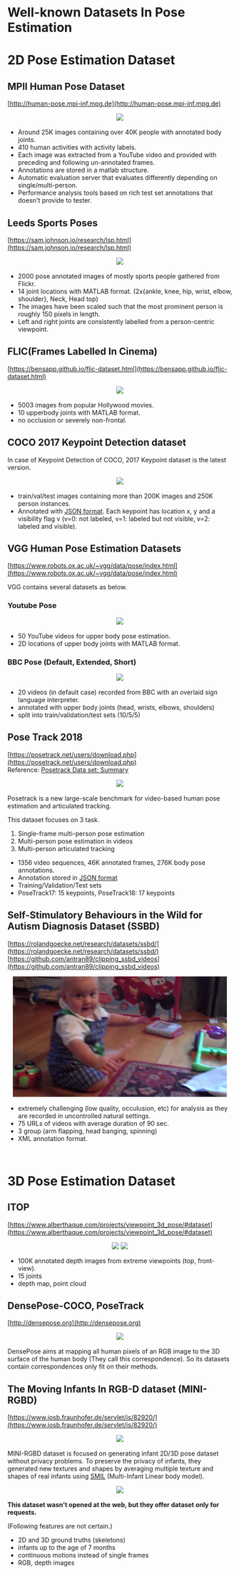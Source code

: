 Well-known Datasets In Pose Estimation
===

# 2D Pose Estimation Dataset

MPII Human Pose Dataset
---
[http://human-pose.mpi-inf.mpg.de](http://human-pose.mpi-inf.mpg.de)

<p align="center"> <img src="http://human-pose.mpi-inf.mpg.de/images/random_activities.png"> </p>

- Around 25K images containing over 40K people with annotated body joints.
- 410 human activities with activity labels.
- Each image was extracted from a YouTube video and provided with preceding and following un-annotated frames.
- Annotations are stored in a matlab structure.
- Automatic evaluation server that evaluates differently depending on single/multi-person. 
- Performance analysis tools based on rich test set annotations that doesn't provide to tester.

Leeds Sports Poses
---
[https://sam.johnson.io/research/lsp.html](https://sam.johnson.io/research/lsp.html)

<p align="center"> <img src="https://sam.johnson.io/research/images/dataset/bas2.jpg"> </p>

- 2000 pose annotated images of mostly sports people gathered from Flickr.
- 14 joint locations with MATLAB format. (2x{ankle, knee, hip, wrist, elbow, shoulder}, Neck, Head top)
- The images have been scaled such that the most prominent person is roughly 150 pixels in length.
- Left and right joints are consistently labelled from a person-centric viewpoint.

FLIC(Frames Labelled In Cinema)
---
[https://bensapp.github.io/flic-dataset.html](https://bensapp.github.io/flic-dataset.html)
<p align="center"> <img src="https://jonathantompson.github.io/flic_plus_files/sample.jpg"> </p>

- 5003 images from popular Hollywood movies.
- 10 upperbody joints with MATLAB format.
- no occlusion or severely non-frontal.

COCO 2017 Keypoint Detection dataset
---
In case of Keypoint Detection of COCO, 2017 Keypoint dataset is the latest version.

<p align="center"> <img src="http://cocodataset.org/images/keypoints-splash.png"> </p>

- train/val/test images containing more than 200K images and 250K person instances.
- Annotated with [JSON format](http://cocodataset.org/#format-data). Each keypoint has location x, y and a visibility flag v (v=0: not labeled, v=1: labeled but not visible, v=2: labeled and visible).

VGG Human Pose Estimation Datasets
---
[https://www.robots.ox.ac.uk/~vgg/data/pose/index.html](https://www.robots.ox.ac.uk/~vgg/data/pose/index.html)

VGG contains several datasets as below.

### Youtube Pose ###
<p align="center"> <img src="https://www.robots.ox.ac.uk/~vgg/data/pose/array.png"> </p>

- 50 YouTube videos for upper body pose estimation.
- 2D locations of upper body joints with MATLAB format.

### BBC Pose (Default, Extended, Short) ###
<p align="center"> <img src="https://www.robots.ox.ac.uk/~vgg/data/pose/img/examplevid.png"> </p>

- 20 videos (in default case) recorded from BBC with an overlaid sign language interpreter.
- annotated with upper body joints (head, wrists, elbows, shoulders)
- split into train/validation/test sets (10/5/5)

Pose Track 2018
---
[https://posetrack.net/users/download.php](https://posetrack.net/users/download.php)
<br/>
Reference: [Posetrack Data set: Summary](https://medium.com/@anuj_shah/posetrack-data-set-summary-9cf61fc6f44e)

<p align="center"> <img src="https://miro.medium.com/max/800/1*D7hq1ULqzLedjkhwH1NwPg.jpeg"> </p>

Posetrack is a new large-scale benchmark for video-based human pose estimation and articulated tracking.

This dataset focuses on 3 task.<br/>
1) Single-frame multi-person pose estimation<br/>
2) Multi-person pose estimation in videos<br/>
3) Multi-person articulated tracking

- 1356 video sequences, 46K annotated frames, 276K body pose annotations.
- Annotation stored in [JSON format](https://github.com/leonid-pishchulin/poseval)
- Training/Validation/Test sets
- PoseTrack17: 15 keypoints, PoseTrack18: 17 keypoints

Self-Stimulatory Behaviours in the Wild for Autism Diagnosis Dataset (SSBD)
---
[https://rolandgoecke.net/research/datasets/ssbd/](https://rolandgoecke.net/research/datasets/ssbd/)<br/>
[https://github.com/antran89/clipping_ssbd_videos](https://github.com/antran89/clipping_ssbd_videos)

<p align="center"><img src="./images/Flapping_his_arms.gif"></p>

- extremely challenging (low quality, occulusion, etc) for analysis as they are recorded in uncontrolled natural settings.
- 75 URLs of videos with average duration of 90 sec.
- 3 group (arm flapping, head banging, spinning)
- XML annotation format.

<br/>

# 3D Pose Estimation Dataset

ITOP
---
[https://www.alberthaque.com/projects/viewpoint_3d_pose/#dataset](https://www.alberthaque.com/projects/viewpoint_3d_pose/#dataset)
<p align="center"><img src="https://www.alberthaque.com/projects/viewpoint_3d_pose/img/front.jpg"> <img src="https://www.alberthaque.com/projects/viewpoint_3d_pose/img/top_labeled.jpg"></p>

- 100K annotated depth images from extreme viewpoints (top, front-view).
- 15 joints
- depth map, point cloud

DensePose-COCO, PoseTrack
---
[http://densepose.org](http://densepose.org)

<p align="center"><img src="http://densepose.org/img/anno/anno2.png"></p>

DensePose aims at mapping all human pixels of an RGB image to the 3D surface of the human body (They call this correspondence). So its datasets contain correspondences only fit on their methods.

The Moving Infants In RGB-D dataset (MINI-RGBD)
---
[https://www.iosb.fraunhofer.de/servlet/is/82920/](https://www.iosb.fraunhofer.de/servlet/is/82920/)
<p align="center"><img src="https://www.iosb.fraunhofer.de/servlet/is/82920/acvr2018_sample.png"></p>

MINI-RGBD dataset is focused on generating infant 2D/3D pose dataset without privacy problems. To preserve the privacy of infants, they generated new textures and shapes by averaging multiple texture and shapes of real infants using [SMIL](https://www.youtube.com/watch?v=aahF1xGurmM&feature=youtu.be) (Multi-Infant Linear body model).

<p align="center"><img src="https://www.iosb.fraunhofer.de/servlet/is/82920/smil_sample.png"></p>

**This dataset wasn't opened at the web, but they offer dataset only for requests.**

(Following features are not certain.)

- 2D and 3D ground truths (skeletons)
- infants up to the age of 7 months
- continuous motions instead of single frames
- RGB, depth images